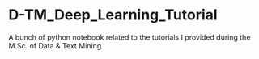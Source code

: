 # D-TM_Deep_Learning_Tutorial
A bunch of python notebook related to the tutorials I provided during the M.Sc. of Data &amp; Text Mining
